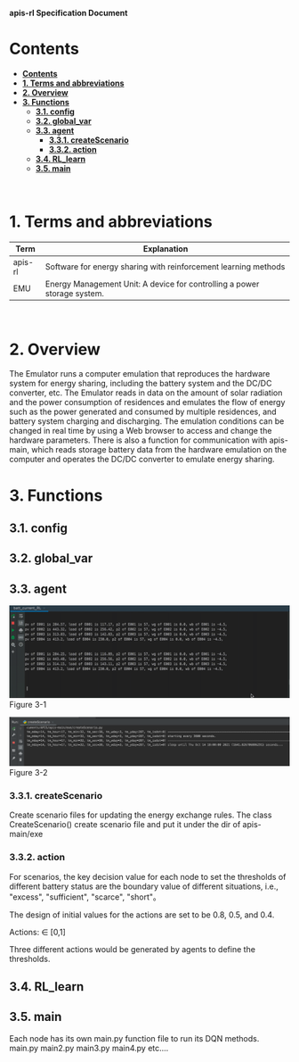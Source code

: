 **apis-rl Specification Document**

# **Contents**
- [**Contents**](#contents)
- [**1. Terms and abbreviations**](#1-terms-and-abbreviations)
- [**2. Overview**](#2-overview)
- [**3. Functions**](#3-functions)
  - [**3.1. config**](#31-config)
  - [**3.2. global_var**](#32-global_var)
  - [**3.3. agent**](#33-agent)
    - [**3.3.1. createScenario**](#331-createScenario)
    - [**3.3.2. action**](#332-action)
  - [**3.4. RL_learn**](#34-rl_learn)
  - [**3.5. main**](#35-main)
<br>

# **1. Terms and abbreviations**

| **Term**  | **Explanation**                                                                                 |
| --------- | ----------------------------------------------------------------------------------------------- |
| apis-rl   | Software for energy sharing with reinforcement learning methods                                 |
| EMU       | Energy Management Unit: A device for controlling a power storage system.                        |

<br>

# **2. Overview**

The Emulator runs a computer emulation that reproduces the hardware system for energy sharing, including the battery system and the DC/DC converter, etc. The Emulator reads in data on the amount of solar radiation and the power consumption of residences and emulates the flow of energy such as the power generated and consumed by multiple residences, and battery system charging and discharging. The emulation conditions can be changed in real time by using a Web browser to access and change the hardware parameters. There is also a function for communication with apis-main, which reads storage battery data from the hardware emulation on the computer and operates the DC/DC converter to emulate energy sharing.


# **3. Functions**
    
## **3.1. config**

## **3.2. global_var**
  
## **3.3. agent**

![](media/media/states.gif)
Figure 3-1

![](media/media/refresh%20scenario.png)
Figure 3-2

### **3.3.1. createScenario**
Create scenario files for updating the energy exchange rules. The class CreateScenario()
create scenario file and put it under the dir of apis-main/exe
<br>

### **3.3.2. action**
For scenarios, the key decision value for each node to set the thresholds of
different battery status are the boundary value of different situations, i.e., 
"excess", "sufficient", "scarce", "short"。

The design of initial values for the actions are set to be 0.8, 0.5, and 0.4.
<p>Actions: &isin; [0,1] </p>

Three different actions would be generated by agents to define the thresholds. 






## **3.4. RL_learn**

## **3.5. main**
Each node has its own main.py function file to run its DQN methods.
main.py main2.py main3.py main4.py etc....



